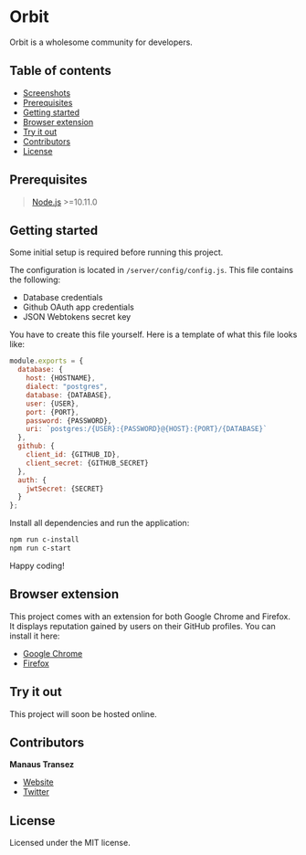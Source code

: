 # Orbit

Orbit is a wholesome community for developers.

## Table of contents

  - [Screenshots](#Screenshots)
  - [Prerequisites](#Prerequisites)
  - [Getting started](#Getting-started)
  - [Browser extension](#Browser-extension)
  - [Try it out](#Try-it-out)
  - [Contributors](#Contributors)
  - [License](#License)

## Prerequisites

> [Node.js](https://nodejs.org/en/) >=10.11.0

## Getting started

Some initial setup is required before running this project.

The configuration is located in `/server/config/config.js`. This file contains the following: 

- Database credentials
- Github OAuth app credentials
- JSON Webtokens secret key

You have to create this file yourself. Here is a template of what this file looks like:

```js
module.exports = {
  database: {
    host: {HOSTNAME},
    dialect: "postgres",
    database: {DATABASE},
    user: {USER},
    port: {PORT},
    password: {PASSWORD},
    uri: `postgres:/{USER}:{PASSWORD}@{HOST}:{PORT}/{DATABASE}`
  },
  github: {
    client_id: {GITHUB_ID},
    client_secret: {GITHUB_SECRET}
  },
  auth: {
    jwtSecret: {SECRET}
  }
};
```

Install all dependencies and run the application:

```sh
npm run c-install
npm run c-start
```

Happy coding!

## Browser extension

This project comes with an extension for both Google Chrome and Firefox. It displays reputation gained by users on their GitHub profiles. You can install it here: 

-  [Google Chrome]()
-  [Firefox]()

## Try it out

This project will soon be hosted online.

## Contributors

  **Manaus Transez**
  
-  [Website](https://manatran.github.io/)
-  [Twitter](https://twitter.com/manaus_t)

## License

Licensed under the MIT license.
